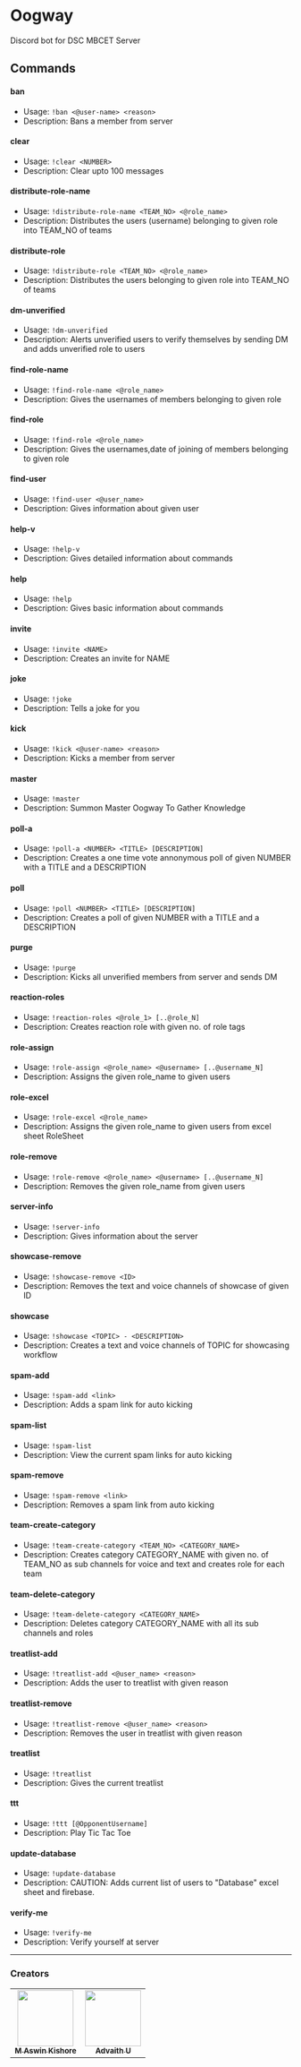# Oogway

Discord bot for DSC MBCET Server

<!-- Generated by update-command-readme.js-->
<!-- COMMANDS:START - DO NOT DELETE -->

## Commands

#### ban

- Usage: `!ban <@user-name> <reason>`
- Description: Bans a member from server

#### clear

- Usage: `!clear <NUMBER>`
- Description: Clear upto 100 messages

#### distribute-role-name

- Usage: `!distribute-role-name <TEAM_NO> <@role_name>`
- Description: Distributes the users (username) belonging to given role into TEAM_NO of teams

#### distribute-role

- Usage: `!distribute-role <TEAM_NO> <@role_name> `
- Description: Distributes the users belonging to given role into TEAM_NO of teams

#### dm-unverified

- Usage: `!dm-unverified`
- Description: Alerts unverified users to verify themselves by sending DM and adds unverified role to users

#### find-role-name

- Usage: `!find-role-name <@role_name>`
- Description: Gives the usernames of members belonging to given role

#### find-role

- Usage: `!find-role <@role_name>`
- Description: Gives the usernames,date of joining of members belonging to given role

#### find-user

- Usage: `!find-user <@user_name>`
- Description: Gives information about given user

#### help-v

- Usage: `!help-v`
- Description: Gives detailed information about commands

#### help

- Usage: `!help`
- Description: Gives basic information about commands

#### invite

- Usage: `!invite <NAME>`
- Description: Creates an invite for NAME

#### joke

- Usage: `!joke`
- Description: Tells a joke for you

#### kick

- Usage: `!kick <@user-name> <reason>`
- Description: Kicks a member from server

#### master

- Usage: `!master`
- Description: Summon Master Oogway To Gather Knowledge

#### poll-a

- Usage: `!poll-a <NUMBER> <TITLE> [DESCRIPTION]`
- Description: Creates a one time vote annonymous poll of given NUMBER with a TITLE and a DESCRIPTION

#### poll

- Usage: `!poll <NUMBER> <TITLE> [DESCRIPTION]`
- Description: Creates a poll of given NUMBER with a TITLE and a DESCRIPTION

#### purge

- Usage: `!purge`
- Description: Kicks all unverified members from server and sends DM

#### reaction-roles

- Usage: `!reaction-roles <@role_1> [..@role_N]`
- Description: Creates reaction role with given no. of role tags

#### role-assign

- Usage: `!role-assign <@role_name> <@username> [..@username_N]`
- Description: Assigns the given role_name to given users

#### role-excel

- Usage: `!role-excel <@role_name>`
- Description: Assigns the given role_name to given users from excel sheet RoleSheet

#### role-remove

- Usage: `!role-remove <@role_name> <@username> [..@username_N]`
- Description: Removes the given role_name from given users

#### server-info

- Usage: `!server-info`
- Description: Gives information about the server

#### showcase-remove

- Usage: `!showcase-remove <ID>`
- Description: Removes the text and voice channels of showcase of given ID

#### showcase

- Usage: `!showcase <TOPIC> - <DESCRIPTION>`
- Description: Creates a text and voice channels of TOPIC for showcasing workflow

#### spam-add

- Usage: `!spam-add <link>`
- Description: Adds a spam link for auto kicking

#### spam-list

- Usage: `!spam-list`
- Description: View the current spam links for auto kicking

#### spam-remove

- Usage: `!spam-remove <link>`
- Description: Removes a spam link from auto kicking

#### team-create-category

- Usage: `!team-create-category <TEAM_NO> <CATEGORY_NAME>`
- Description: Creates category CATEGORY_NAME with given no. of TEAM_NO as sub channels for voice and text and creates role for each team

#### team-delete-category

- Usage: `!team-delete-category <CATEGORY_NAME>`
- Description: Deletes category CATEGORY_NAME with all its sub channels and roles

#### treatlist-add

- Usage: `!treatlist-add <@user_name> <reason>`
- Description: Adds the user to treatlist with given reason

#### treatlist-remove

- Usage: `!treatlist-remove <@user_name> <reason>`
- Description: Removes the user in treatlist with given reason

#### treatlist

- Usage: `!treatlist`
- Description: Gives the current treatlist

#### ttt

- Usage: `!ttt [@OpponentUsername]`
- Description: Play Tic Tac Toe

#### update-database

- Usage: `!update-database`
- Description: CAUTION: Adds current list of users to "Database" excel sheet and firebase.

#### verify-me

- Usage: `!verify-me`
- Description: Verify yourself at server

<!-- COMMANDS:END - DO NOT DELETE -->
<!-- ^Generated by update-command-readme.js-->

---

### Creators

<!-- ALL-CONTRIBUTORS-LIST:START - Do not remove or modify this section -->
<table>
 <tr>
            <td align="center">
                <a href="https://github.com/mak626">
                    <img src="https://avatars.githubusercontent.com/u/60577077?v=4" width="100px;" alt="" />
                    <br>
                    <sub><b>M Aswin Kishore</b></sub>
            </td>
            <td align="center">
                <a href="https://github.com/advaith-unnikrishnan">
                    <img src="https://avatars.githubusercontent.com/u/45172876?v=4" width="100px;" alt="" />
                    <br>
                    <sub><b>Advaith U</b></sub>
            </td>        
</tr>
</table>
<!-- ALL-CONTRIBUTORS-LIST:END -->
